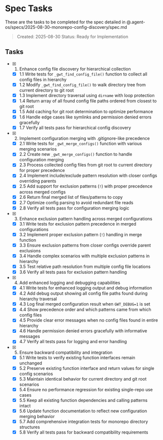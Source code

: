 # Spec Tasks

These are the tasks to be completed for the spec detailed in @.agent-os/specs/2025-08-30-monorepo-config-discovery/spec.md

> Created: 2025-08-30
> Status: Ready for Implementation

## Tasks

- [x] 1. Enhance config file discovery for hierarchical collection
  - [x] 1.1 Write tests for `_gwt_find_config_file()` function to collect all config files in hierarchy
  - [x] 1.2 Modify `_gwt_find_config_file()` to walk directory tree from current directory to git root
  - [x] 1.3 Implement directory traversal using `dirname` with loop protection
  - [x] 1.4 Return array of all found config file paths ordered from closest to git root
  - [x] 1.5 Add caching for git root determination to optimize performance
  - [x] 1.6 Handle edge cases like symlinks and permission denied errors gracefully
  - [x] 1.7 Verify all tests pass for hierarchical config discovery

- [x] 2. Implement configuration merging with .gitignore-like precedence
  - [x] 2.1 Write tests for `_gwt_merge_configs()` function with various merging scenarios
  - [x] 2.2 Create new `_gwt_merge_configs()` function to handle configuration merging
  - [x] 2.3 Process collected config files from git root to current directory for proper precedence
  - [x] 2.4 Implement include/exclude pattern resolution with closer configs overriding parents
  - [x] 2.5 Add support for exclusion patterns (`!`) with proper precedence across merged configs
  - [x] 2.6 Return final merged list of files/patterns to copy
  - [x] 2.7 Optimize config parsing to avoid redundant file reads
  - [x] 2.8 Verify all tests pass for configuration merging logic

- [x] 3. Enhance exclusion pattern handling across merged configurations
  - [x] 3.1 Write tests for exclusion pattern precedence in merged configurations
  - [x] 3.2 Implement proper exclusion pattern (`!`) handling in merge function
  - [x] 3.3 Ensure exclusion patterns from closer configs override parent exclusions
  - [x] 3.4 Handle complex scenarios with multiple exclusion patterns in hierarchy
  - [x] 3.5 Test relative path resolution from multiple config file locations
  - [x] 3.6 Verify all tests pass for exclusion pattern handling

- [x] 4. Add enhanced logging and debugging capabilities
  - [x] 4.1 Write tests for enhanced logging output and debug information
  - [x] 4.2 Add debug output showing all config file paths found during hierarchy traversal
  - [x] 4.3 Log final merged configuration result when `GWT_DEBUG=1` is set
  - [x] 4.4 Show precedence order and which patterns came from which config files
  - [x] 4.5 Provide clear error messages when no config files found in entire hierarchy
  - [x] 4.6 Handle permission denied errors gracefully with informative messages
  - [x] 4.7 Verify all tests pass for logging and error handling

- [x] 5. Ensure backward compatibility and integration
  - [x] 5.1 Write tests to verify existing function interfaces remain unchanged
  - [x] 5.2 Preserve existing function interface and return values for single config scenarios
  - [x] 5.3 Maintain identical behavior for current directory and git root scenarios
  - [x] 5.4 Ensure no performance regression for existing single-repo use cases
  - [x] 5.5 Keep all existing function dependencies and calling patterns intact
  - [x] 5.6 Update function documentation to reflect new configuration merging behavior
  - [x] 5.7 Add comprehensive integration tests for monorepo directory structures
  - [x] 5.8 Verify all tests pass for backward compatibility requirements